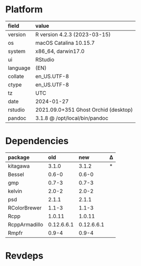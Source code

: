 # Platform

|field    |value                                |
|:--------|:------------------------------------|
|version  |R version 4.2.3 (2023-03-15)         |
|os       |macOS Catalina 10.15.7               |
|system   |x86_64, darwin17.0                   |
|ui       |RStudio                              |
|language |(EN)                                 |
|collate  |en_US.UTF-8                          |
|ctype    |en_US.UTF-8                          |
|tz       |UTC                                  |
|date     |2024-01-27                           |
|rstudio  |2021.09.0+351 Ghost Orchid (desktop) |
|pandoc   |3.1.8 @ /opt/local/bin/pandoc        |

# Dependencies

|package       |old        |new        |Δ  |
|:-------------|:----------|:----------|:--|
|kitagawa      |3.1.0      |3.1.2      |*  |
|Bessel        |0.6-0      |0.6-0      |   |
|gmp           |0.7-3      |0.7-3      |   |
|kelvin        |2.0-2      |2.0-2      |   |
|psd           |2.1.1      |2.1.1      |   |
|RColorBrewer  |1.1-3      |1.1-3      |   |
|Rcpp          |1.0.11     |1.0.11     |   |
|RcppArmadillo |0.12.6.6.1 |0.12.6.6.1 |   |
|Rmpfr         |0.9-4      |0.9-4      |   |

# Revdeps

